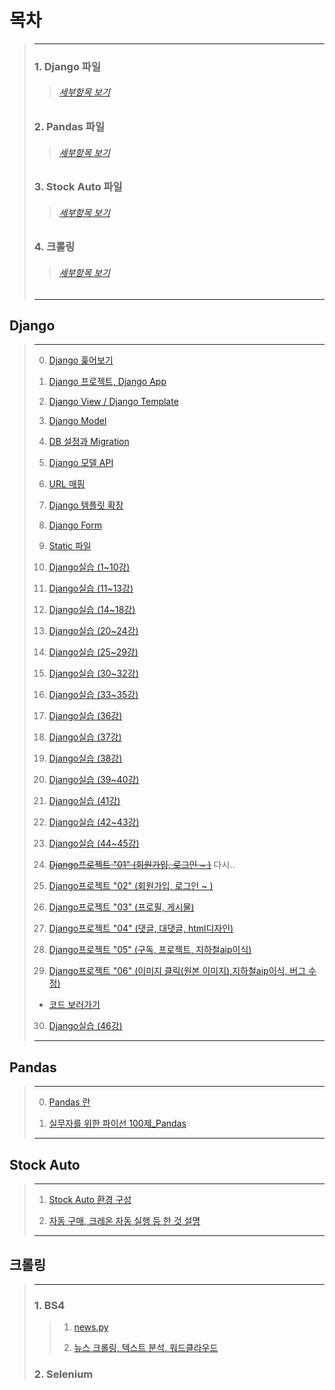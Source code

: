 # 목차
> ---
> ### 1. Django 파일
>> ###### [세부항목 보기](https://github.com/minchan5224/TIL/tree/main/Python#django)
> ### 2. Pandas 파일
>> ###### [세부항목 보기](https://github.com/minchan5224/TIL/tree/main/Python#pandas)
> ### 3. Stock Auto 파일
>> ###### [세부항목 보기](https://github.com/minchan5224/TIL/tree/main/Python#stock-auto)
> ### 4. 크롤링
>> ###### [세부항목 보기](https://github.com/minchan5224/TIL/tree/main/Python#%ED%81%AC%EB%A1%A4%EB%A7%81)
> ---
## Django
> ---
> 0. [Django 훑어보기](https://github.com/minchan5224/TIL/blob/main/Python/Django/Django_00.md)
>
> 1. [Django 프로젝트, Django App](https://github.com/minchan5224/TIL/blob/main/Python/Django/Django_01.md)
>
> 2. [Django View / Django Template](https://github.com/minchan5224/TIL/blob/main/Python/Django/Django_02.md)
>
> 3. [Django Model](https://github.com/minchan5224/TIL/blob/main/Python/Django/Django_03.md)
>
> 4. [DB 설정과 Migration](https://github.com/minchan5224/TIL/blob/main/Python/Django/Django_04.md)
>
> 5. [Django 모델 API](https://github.com/minchan5224/TIL/blob/main/Python/Django/Django_05.md)
>
> 6. [URL 매핑](https://github.com/minchan5224/TIL/blob/main/Python/Django/Django_06.md)
>
> 7. [Django 템플릿 확장](https://github.com/minchan5224/TIL/blob/main/Python/Django/Django_07.md)
>
> 8. [Django Form](https://github.com/minchan5224/TIL/blob/main/Python/Django/Django_08.md)
>
> 9. [Static 파일](https://github.com/minchan5224/TIL/blob/main/Python/Django/Django_09.md)
>
> 10. [Django실습 (1~10강)](https://github.com/minchan5224/TIL/blob/main/Python/Django/Django_10.md)
>
> 11. [Django실습 (11~13강)](https://github.com/minchan5224/TIL/blob/main/Python/Django/Django_11.md)
>
> 12. [Django실습 (14~18강)](https://github.com/minchan5224/TIL/blob/main/Python/Django/Django_12.md)
>
> 13. [Django실습 (20~24강)](https://github.com/minchan5224/TIL/blob/main/Python/Django/Django_13.md)
>
> 14. [Django실습 (25~29강)](https://github.com/minchan5224/TIL/blob/main/Python/Django/Django_14.md)
>
> 15. [Django실습 (30~32강)](https://github.com/minchan5224/TIL/blob/main/Python/Django/Django_15.md)
>
> 16. [Django실습 (33~35강)](https://github.com/minchan5224/TIL/blob/main/Python/Django/Django_16.md)
>
> 17. [Django실습 (36강)](https://github.com/minchan5224/TIL/blob/main/Python/Django/Django_17.md)
>
> 18. [Django실습 (37강)](https://github.com/minchan5224/TIL/blob/main/Python/Django/Django_18.md)
>
> 19. [Django실습 (38강)](https://github.com/minchan5224/TIL/blob/main/Python/Django/Django_19.md)
>
> 20. [Django실습 (39~40강)](https://github.com/minchan5224/TIL/blob/main/Python/Django/Django_20.md)
>
> 21. [Django실습 (41강)](https://github.com/minchan5224/TIL/blob/main/Python/Django/Django_21.md)
>
> 22. [Django실습 (42~43강)](https://github.com/minchan5224/TIL/blob/main/Python/Django/Django_22.md)
>
> 23. [Django실습 (44~45강)](https://github.com/minchan5224/TIL/blob/main/Python/Django/Django_23.md)
>
> 24. ~~[Django프로젝트 "01" (회원가입, 로그인 ~ )](https://github.com/minchan5224/TIL/blob/main/Python/Django/Django_24.md)~~ 다시..
>
> 25. [Django프로젝트 "02" (회원가입, 로그인 ~ )](https://github.com/minchan5224/TIL/blob/main/Python/Django/Django_25.md)
>
> 26. [Django프로젝트 "03" (프로필, 게시물)](https://github.com/minchan5224/TIL/blob/main/Python/Django/Django_26.md)
>
> 27. [Django프로젝트 "04" (댓글, 대댓글, html디자인)](https://github.com/minchan5224/TIL/blob/main/Python/Django/Django_27.md)
>
> 28. [Django프로젝트 "05" (구독, 프로젝트, 지하철aip이식)](https://github.com/minchan5224/TIL/blob/main/Python/Django/Django_28.md)
>
> 29. [Django프로젝트 "06" (이미지 클릭(원본 이미지),지하철aip이식, 버그 수정)](https://github.com/minchan5224/TIL/blob/main/Python/Django/Django_29.md)
> - [코드 보러가기](https://github.com/minchan5224/DjangoProject)
> 
> 30. [Django실습 (46강)](https://github.com/minchan5224/TIL/blob/main/Python/Django/Django_30.md) 
>
> ---
## Pandas
> ---
> 0. [Pandas 란](https://github.com/minchan5224/TIL/blob/main/Python/Pandas/Pandas_00.md)
>
> 0. [실무자를 위한 파이선 100제_Pandas](https://github.com/minchan5224/TIL/blob/main/Python/Pandas/Pandas_01.md)
> 
> ---
## Stock Auto
> ---
> 1. [Stock Auto 환경 구성](https://github.com/minchan5224/TIL/blob/main/Python/Stock/Stock_00.md)
>
> 2. [자동 구매, 크레온 자동 실행 등 한 것 설명](https://github.com/minchan5224/TIL/blob/main/Python/Stock/Stock_01.md)
>
> ---
## 크롤링
> ---
> ### 1. BS4
>> 1. [news.py](https://github.com/minchan5224/TIL/blob/main/Python/%ED%81%AC%EB%A1%A4%EB%A7%81/BS4/news.py)
>>
>> 2. [뉴스 크롤링, 텍스트 분석, 워드클라우드](https://github.com/minchan5224/TIL/blob/main/Python/%ED%81%AC%EB%A1%A4%EB%A7%81/BS4/news_crawling.md)
>>
> ### 2. Selenium
>>

